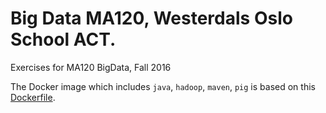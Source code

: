 # Big Data MA120, Westerdals Oslo School ACT.
Exercises for MA120 BigData, Fall 2016

The Docker image which includes  `java`, `hadoop`, `maven`, `pig` is based on this [Dockerfile](https://github.com/naimdjon/hadoop-docker/blob/master/Dockerfile).
